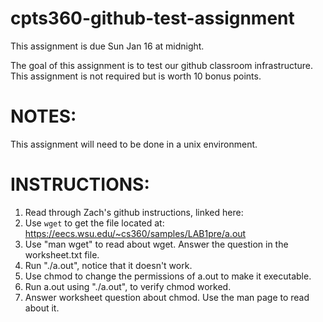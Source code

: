 # cpts360-github-test-assignment

This assignment is due Sun Jan 16 at midnight. 

The goal of this assignment is to test our github classroom infrastructure. This assignment is not required but is worth 10 bonus points.

# NOTES:
This assignment will need to be done in a unix environment. 


# INSTRUCTIONS:

1. Read through Zach's github instructions, linked here: 
2. Use `wget` to get the file located at: https://eecs.wsu.edu/~cs360/samples/LAB1pre/a.out
3. Use "man wget" to read about wget. Answer the question in the worksheet.txt file. 
4. Run "./a.out", notice that it doesn't work. 
5. Use chmod to change the permissions of a.out to make it executable. 
6. Run a.out using "./a.out", to verify chmod worked.
7. Answer worksheet question about chmod. Use the man page to read about it. 

